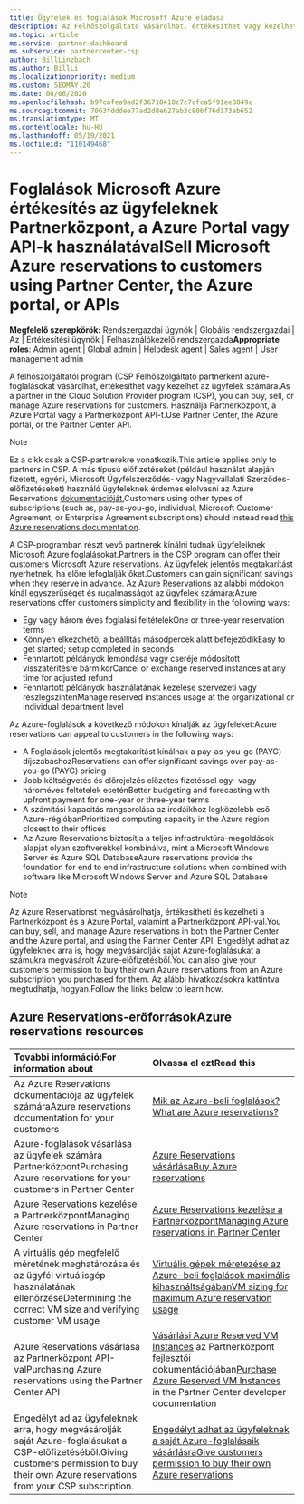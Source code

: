 ```yaml
---
title: Ügyfelek és foglalások Microsoft Azure eladása
description: Az Felhőszolgáltató vásárolhat, értékesíthet vagy kezelhet Azure-foglalásokat az ügyfelek számára. Használja Partnerközpont, a Azure Portal vagy a Partnerközpont API-t.
ms.topic: article
ms.service: partner-dashboard
ms.subservice: partnercenter-csp
author: BillLinzbach
ms.author: BillLi
ms.localizationpriority: medium
ms.custom: SEOMAY.20
ms.date: 08/06/2020
ms.openlocfilehash: b97cafea9ad2f36718418c7c7cfca5f91ee8849c
ms.sourcegitcommit: 7063fdddee77ad2d8e627ab3c806f76d173ab652
ms.translationtype: MT
ms.contentlocale: hu-HU
ms.lasthandoff: 05/19/2021
ms.locfileid: "110149468"
---
```

# <a name="sell-microsoft-azure-reservations-to-customers-using-partner-center-the-azure-portal-or-apis"></a><span data-ttu-id="ce6da-104">Foglalások Microsoft Azure értékesítés az ügyfeleknek Partnerközpont, a Azure Portal vagy API-k használatával</span><span class="sxs-lookup"><span data-stu-id="ce6da-104">Sell Microsoft Azure reservations to customers using Partner Center, the Azure portal, or APIs</span></span>

<span data-ttu-id="ce6da-105">**Megfelelő szerepkörök:** Rendszergazdai ügynök | Globális rendszergazdai | Az | Értékesítési ügynök | Felhasználókezelő rendszergazda</span><span class="sxs-lookup"><span data-stu-id="ce6da-105">**Appropriate roles**: Admin agent | Global admin | Helpdesk agent | Sales agent | User management admin</span></span>

<span data-ttu-id="ce6da-106">A felhőszolgáltatói program (CSP Felhőszolgáltató partnerként azure-foglalásokat vásárolhat, értékesíthet vagy kezelhet az ügyfelek számára.</span><span class="sxs-lookup"><span data-stu-id="ce6da-106">As a partner in the Cloud Solution Provider program (CSP), you can buy, sell, or manage Azure reservations for customers.</span></span> <span data-ttu-id="ce6da-107">Használja Partnerközpont, a Azure Portal vagy a Partnerközpont API-t.</span><span class="sxs-lookup"><span data-stu-id="ce6da-107">Use Partner Center, the Azure portal, or the Partner Center API.</span></span>

> [!NOTE]
> <span data-ttu-id="ce6da-108">Ez a cikk csak a CSP-partnerekre vonatkozik.</span><span class="sxs-lookup"><span data-stu-id="ce6da-108">This article applies only to partners in CSP.</span></span> <span data-ttu-id="ce6da-109">A más típusú előfizetéseket (például használat alapján fizetett, egyéni, Microsoft Ügyfélszerződés- vagy Nagyvállalati Szerződés-előfizetéseket) használó ügyfeleknek érdemes elolvasni az Azure Reservations [dokumentációját.](/azure/cost-management-billing/reservations)</span><span class="sxs-lookup"><span data-stu-id="ce6da-109">Customers using other types of subscriptions (such as, pay-as-you-go, individual, Microsoft Customer Agreement, or Enterprise Agreement subscriptions) should instead read [this Azure reservations documentation](/azure/cost-management-billing/reservations).</span></span>

<span data-ttu-id="ce6da-110">A CSP-programban részt vevő partnerek kínálni tudnak ügyfeleiknek Microsoft Azure foglalásokat.</span><span class="sxs-lookup"><span data-stu-id="ce6da-110">Partners in the CSP program can offer their customers Microsoft Azure reservations.</span></span> <span data-ttu-id="ce6da-111">Az ügyfelek jelentős megtakarítást nyerhetnek, ha előre lefoglalják őket.</span><span class="sxs-lookup"><span data-stu-id="ce6da-111">Customers can gain significant savings when they reserve in advance.</span></span> <span data-ttu-id="ce6da-112">Az Azure Reservations az alábbi módokon kínál egyszerűséget és rugalmasságot az ügyfelek számára:</span><span class="sxs-lookup"><span data-stu-id="ce6da-112">Azure reservations offer customers simplicity and flexibility in the following ways:</span></span>

- <span data-ttu-id="ce6da-113">Egy vagy három éves foglalási feltételek</span><span class="sxs-lookup"><span data-stu-id="ce6da-113">One or three-year reservation terms</span></span>
- <span data-ttu-id="ce6da-114">Könnyen elkezdhető; a beállítás másodpercek alatt befejeződik</span><span class="sxs-lookup"><span data-stu-id="ce6da-114">Easy to get started; setup completed in seconds</span></span>
- <span data-ttu-id="ce6da-115">Fenntartott példányok lemondása vagy cseréje módosított visszatérítésre bármikor</span><span class="sxs-lookup"><span data-stu-id="ce6da-115">Cancel or exchange reserved instances at any time for adjusted refund</span></span>
- <span data-ttu-id="ce6da-116">Fenntartott példányok használatának kezelése szervezeti vagy részlegszinten</span><span class="sxs-lookup"><span data-stu-id="ce6da-116">Manage reserved instances usage at the organizational or individual department level</span></span>

<span data-ttu-id="ce6da-117">Az Azure-foglalások a következő módokon kínálják az ügyfeleket:</span><span class="sxs-lookup"><span data-stu-id="ce6da-117">Azure reservations can appeal to customers in the following ways:</span></span>

- <span data-ttu-id="ce6da-118">A Foglalások jelentős megtakarítást kínálnak a pay-as-you-go (PAYG) díjszabáshoz</span><span class="sxs-lookup"><span data-stu-id="ce6da-118">Reservations can offer significant savings over pay-as-you-go (PAYG) pricing</span></span>
- <span data-ttu-id="ce6da-119">Jobb költségvetés és előrejelzés előzetes fizetéssel egy- vagy hároméves feltételek esetén</span><span class="sxs-lookup"><span data-stu-id="ce6da-119">Better budgeting and forecasting with upfront payment for one-year or three-year terms</span></span>
- <span data-ttu-id="ce6da-120">A számítási kapacitás rangsorolása az irodáikhoz legközelebb eső Azure-régióban</span><span class="sxs-lookup"><span data-stu-id="ce6da-120">Prioritized computing capacity in the Azure region closest to their offices</span></span>
- <span data-ttu-id="ce6da-121">Az Azure Reservations biztosítja a teljes infrastruktúra-megoldások alapját olyan szoftverekkel kombinálva, mint a Microsoft Windows Server és Azure SQL Database</span><span class="sxs-lookup"><span data-stu-id="ce6da-121">Azure reservations provide the foundation for end to end infrastructure solutions when combined with software like Microsoft Windows Server and Azure SQL Database</span></span>

>[!NOTE]
> <span data-ttu-id="ce6da-122">Az Azure Reservationst megvásárolhatja, értékesítheti és kezelheti a Partnerközpont és a Azure Portal, valamint a Partnerközpont API-val.</span><span class="sxs-lookup"><span data-stu-id="ce6da-122">You can buy, sell, and manage Azure reservations in both the Partner Center and the Azure portal, and using the Partner Center API.</span></span> <span data-ttu-id="ce6da-123">Engedélyt adhat az ügyfeleknek arra is, hogy megvásárolják saját Azure-foglalásukat a számukra megvásárolt Azure-előfizetésből.</span><span class="sxs-lookup"><span data-stu-id="ce6da-123">You can also give your customers permission to buy their own Azure reservations from an Azure subscription you purchased for them.</span></span> <span data-ttu-id="ce6da-124">Az alábbi hivatkozásokra kattintva megtudhatja, hogyan.</span><span class="sxs-lookup"><span data-stu-id="ce6da-124">Follow the links below to learn how.</span></span>

## <a name="azure-reservations-resources"></a><span data-ttu-id="ce6da-125">Azure Reservations-erőforrások</span><span class="sxs-lookup"><span data-stu-id="ce6da-125">Azure reservations resources</span></span>

|<span data-ttu-id="ce6da-126">**További információ:**</span><span class="sxs-lookup"><span data-stu-id="ce6da-126">**For information about**</span></span>   |<span data-ttu-id="ce6da-127">**Olvassa el ezt**</span><span class="sxs-lookup"><span data-stu-id="ce6da-127">**Read this**</span></span>    |
|:-----------------------------|:-----------------|
| <span data-ttu-id="ce6da-128">Az Azure Reservations dokumentációja az ügyfelek számára</span><span class="sxs-lookup"><span data-stu-id="ce6da-128">Azure reservations documentation for your customers</span></span> | [<span data-ttu-id="ce6da-129">Mik az Azure-beli foglalások?</span><span class="sxs-lookup"><span data-stu-id="ce6da-129">What are Azure reservations?</span></span>](/azure/billing/billing-save-compute-costs-reservations)
|<span data-ttu-id="ce6da-130">Azure-foglalások vásárlása az ügyfelek számára Partnerközpont</span><span class="sxs-lookup"><span data-stu-id="ce6da-130">Purchasing Azure reservations for your customers in Partner Center</span></span>   |[<span data-ttu-id="ce6da-131">Azure Reservations vásárlása</span><span class="sxs-lookup"><span data-stu-id="ce6da-131">Buy Azure reservations</span></span>](azure-reservations-buying.md)
|<span data-ttu-id="ce6da-132">Azure Reservations kezelése a Partnerközpont</span><span class="sxs-lookup"><span data-stu-id="ce6da-132">Managing Azure reservations in Partner Center</span></span> | [<span data-ttu-id="ce6da-133">Azure Reservations kezelése a Partnerközpont</span><span class="sxs-lookup"><span data-stu-id="ce6da-133">Managing Azure reservations in Partner Center</span></span>](azure-reservations-manage.md)
|<span data-ttu-id="ce6da-134">A virtuális gép megfelelő méretének meghatározása és az ügyfél virtuálisgép-használatának ellenőrzése</span><span class="sxs-lookup"><span data-stu-id="ce6da-134">Determining the correct VM size and verifying customer VM usage</span></span>   |[<span data-ttu-id="ce6da-135">Virtuális gépek méretezése az Azure-beli foglalások maximális kihasználtságában</span><span class="sxs-lookup"><span data-stu-id="ce6da-135">VM sizing for maximum Azure reservation usage</span></span>](azure-usage.md)   |
|<span data-ttu-id="ce6da-136">Azure Reservations vásárlása az Partnerközpont API-val</span><span class="sxs-lookup"><span data-stu-id="ce6da-136">Purchasing Azure reservations using the Partner Center API</span></span> | <span data-ttu-id="ce6da-137">[Vásárlási Azure Reserved VM Instances](/partner-center/develop/purchase-azure-reservations) az Partnerközpont fejlesztői dokumentációjában</span><span class="sxs-lookup"><span data-stu-id="ce6da-137">[Purchase Azure Reserved VM Instances](/partner-center/develop/purchase-azure-reservations) in the Partner Center developer documentation</span></span>   |
|<span data-ttu-id="ce6da-138">Engedélyt ad az ügyfeleknek arra, hogy megvásárolják saját Azure-foglalásukat a CSP-előfizetéséből.</span><span class="sxs-lookup"><span data-stu-id="ce6da-138">Giving customers permission to buy their own Azure reservations from your CSP subscription.</span></span> | [<span data-ttu-id="ce6da-139">Engedélyt adhat az ügyfeleknek a saját Azure-foglalásaik vásárlásra</span><span class="sxs-lookup"><span data-stu-id="ce6da-139">Give customers permission to buy their own Azure reservations</span></span>](give-customers-permission.md)   |